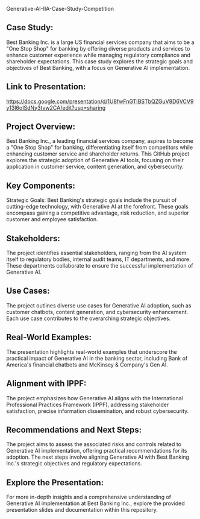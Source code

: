 Generative-AI-IIA-Case-Study-Competition

## Case Study:
Best Banking Inc. is a large US financial services company that aims to be a "One Stop Shop" for banking by offering diverse products and services to enhance customer experience while managing regulatory compliance and shareholder expectations. This case study explores the strategic goals and objectives of Best Banking, with a focus on Generative AI implementation.

## Link to Presentation:
https://docs.google.com/presentation/d/1U8fwFnGTIBSTbQZGuV8D6VCV9y13l6oISdNy3tvw2CA/edit?usp=sharing

## Project Overview:
Best Banking Inc., a leading financial services company, aspires to become a "One Stop Shop" for banking, differentiating itself from competitors while enhancing customer service and shareholder returns. This GitHub project explores the strategic adoption of Generative AI tools, focusing on their application in customer service, content generation, and cybersecurity.

## Key Components:
Strategic Goals: Best Banking's strategic goals include the pursuit of cutting-edge technology, with Generative AI at the forefront. These goals encompass gaining a competitive advantage, risk reduction, and superior customer and employee satisfaction.

## Stakeholders: 
The project identifies essential stakeholders, ranging from the AI system itself to regulatory bodies, internal audit teams, IT departments, and more. These departments collaborate to ensure the successful implementation of Generative AI.

## Use Cases: 
The project outlines diverse use cases for Generative AI adoption, such as customer chatbots, content generation, and cybersecurity enhancement. Each use case contributes to the overarching strategic objectives.

## Real-World Examples: 
The presentation highlights real-world examples that underscore the practical impact of Generative AI in the banking sector, including Bank of America's financial chatbots and McKinsey & Company's Gen AI.

## Alignment with IPPF: 
The project emphasizes how Generative AI aligns with the International Professional Practices Framework (IPPF), addressing stakeholder satisfaction, precise information dissemination, and robust cybersecurity.

## Recommendations and Next Steps:
The project aims to assess the associated risks and controls related to Generative AI implementation, offering practical recommendations for its adoption. The next steps involve aligning Generative AI with Best Banking Inc.'s strategic objectives and regulatory expectations.

## Explore the Presentation:
For more in-depth insights and a comprehensive understanding of Generative AI implementation at Best Banking Inc., explore the provided presentation slides and documentation within this repository.




